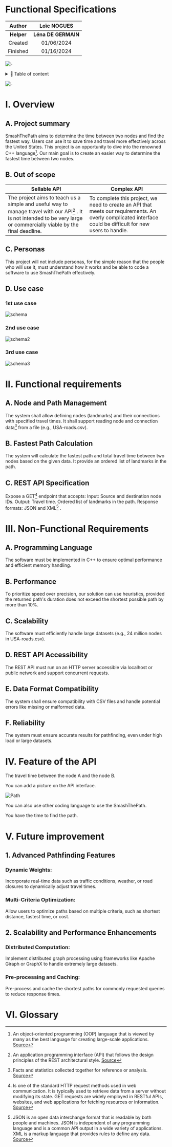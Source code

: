 # Functional Specifications

|Author|Loïc NOGUES|
|:-:|:-:|
|**Helper**|**Léna DE GERMAIN**|
|Created|01/06/2024|
|Finished|01/16/2024|

![-](https://raw.githubusercontent.com/andreasbm/readme/master/assets/lines/rainbow.png)


<details>
<summary>📖 Table of content</summary>


  - [I. Overview](#i-overview)
    - [A. Project summary](#a-project-summary)
    - [B. Out of Scope](#b-out-of-scope)
    - [C. Personas](#c-personas)
    - [D. Use case](#d-use-case)
  - [II. Functional requirements](#ii-functional-requirements)
      - [A. Node and Path Management](#a-node-and-path-management)
      - [B. Fastest Path Calculation](#b-fastest-path-calculation)
      - [C. REST API Specification](#c-rest-api-specification)
  - [III. Non-Functional Requirements](#iii-non-functional-requirements)
      - [A. Programming Language](#a-programming-language)
      - [B. Performance](#b-performance)
      - [C. Scalability](#c-scalability)
      - [D. API Accessibility](#d-api-accessibility)
      - [E. Data Format Compatibility](#e-data-format-compatibility)
      - [F. Reliability](#f-reliability)
  - [IV. Feature of the API](#iv-feature-of-the-api)
  - [V. Future improvement](#v-future-improvement)
      - [1. Advanced Pathfinding Features](#1-advanced-pathfinding-features)
      - [2. Scalability and Performance Enhancements](#2-scalability-and-performance-enhancements)
  - [VI. Glossary](#vi-glossary)

</details>

![-](https://raw.githubusercontent.com/andreasbm/readme/master/assets/lines/rainbow.png)


# I. Overview

## A. Project summary

SmashThePath aims to determine the time between two nodes and find the fastest way. Users can use it to save time and travel more effectively across the United States. This project is an opportunity to dive into the renowned C++ language[^cpp]. Our main goal is to create an easier way to determine the fastest time between two nodes.

## B. Out of scope

|Sellable API|Complex API|
|-|-|
|The project aims to teach us a simple and useful way to manage travel with our API[^restapi] . It is not intended to be very large or commercially viable by the final deadline. |To complete this project, we need to create an API that meets our requirements. An overly complicated interface could be difficult for new users to handle.


## C. Personas
This project will not include personas, for the simple reason that the people who will use it, must understand how it works and be able to code a software to use SmashThePath effectively.

## D. Use case

### 1st use case
![schema](image/Schema.png)

### 2nd use case
![schema2](image/schema2.png)

### 3rd use case
![schema3](image/schema3.png)

# II. Functional requirements
## A. Node and Path Management
The system shall allow defining nodes (landmarks) and their connections with specified travel times.
It shall support reading node and connection data[^data] from a file (e.g., USA-roads.csv).

## B. Fastest Path Calculation
The system will calculate the fastest path and total travel time between two nodes based on the given data.
It provide an ordered list of landmarks in the path.

## C. REST API Specification
Expose a GET[^get] endpoint that accepts:
Input: Source and destination node IDs.
Output:
Travel time.
Ordered list of landmarks in the path.
Response formats: JSON and XML[^jsonxml] .


# III. Non-Functional Requirements

## A. Programming Language
The software must be implemented in C++ to ensure optimal performance and efficient memory handling.

## B. Performance
To prioritize speed over precision, our solution can use heuristics, provided the returned path's duration does not exceed the shortest possible path by more than 10%.

## C. Scalability
The software must efficiently handle large datasets (e.g., 24 million nodes in USA-roads.csv).

## D. REST API Accessibility
The REST API must run on an HTTP server accessible via  localhost or public network and support concurrent requests.

## E. Data Format Compatibility
The system shall ensure compatibility with CSV files and handle potential errors like missing or malformed data.

## F. Reliability
The system must ensure accurate results for pathfinding, even under high load or large datasets.

# IV. Feature of the API
The travel time between the node A and the node B.

You can add a picture on the API interface.

![Path](image/Path.png)



You can also use other coding language to use the SmashThePath.

You have the time to find the path.


# V. Future improvement
## 1. Advanced Pathfinding Features
### Dynamic Weights:
Incorporate real-time data such as traffic conditions, weather, or road closures to dynamically adjust travel times.
### Multi-Criteria Optimization:
Allow users to optimize paths based on multiple criteria, such as shortest distance, fastest time, or cost.

## 2. Scalability and Performance Enhancements
### Distributed Computation:
Implement distributed graph processing using frameworks like Apache Giraph or GraphX to handle extremely large datasets.
### Pre-processing and Caching:
Pre-process and cache the shortest paths for commonly requested queries to reduce response times.

# VI. Glossary

[^data]: Facts and statistics collected together for reference or analysis. [Source](https://dictionary.cambridge.org/dictionary/english/data)

[^restapi]: An application programming interface (API) that follows the design principles of the REST architectural style. [Source](https://www.redhat.com/en/topics/api/what-is-a-rest-api) 

[^cpp]: An object-oriented programming (OOP) language that is viewed by many as the best language for creating large-scale applications. [Source](https://en.wikipedia.org/wiki/C%2B%2B)

[^jsonxml]: JSON is an open data interchange format that is readable by both people and machines. JSON is independent of any programming language and is a common API output in a wide variety of applications. XML is a markup language that provides rules to define any data. [Source](https://en.wikipedia.org/wiki/JSON)

[^get]: Is one of the standard HTTP request methods used in web communication. It is typically used to retrieve data from a server without modifying its state. GET requests are widely employed in RESTful APIs, websites, and web applications for fetching resources or information. [Source](https://en.wikipedia.org/wiki/HTTP)
